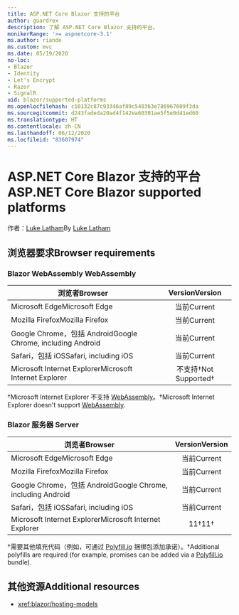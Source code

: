 ```yaml
---
title: ASP.NET Core Blazor 支持的平台
author: guardrex
description: 了解 ASP.NET Core Blazor 支持的平台。
monikerRange: '>= aspnetcore-3.1'
ms.author: riande
ms.custom: mvc
ms.date: 05/19/2020
no-loc:
- Blazor
- Identity
- Let's Encrypt
- Razor
- SignalR
uid: blazor/supported-platforms
ms.openlocfilehash: c10132c87c93346af89c548363e786967609f3da
ms.sourcegitcommit: d243fadeda20ad4f142ea60301ae5f5e0d41ed60
ms.translationtype: HT
ms.contentlocale: zh-CN
ms.lasthandoff: 06/12/2020
ms.locfileid: "83607974"
---
```

# <a name="aspnet-core-blazor-supported-platforms"></a><span data-ttu-id="cf038-103">ASP.NET Core Blazor 支持的平台</span><span class="sxs-lookup"><span data-stu-id="cf038-103">ASP.NET Core Blazor supported platforms</span></span>

<span data-ttu-id="cf038-104">作者：[Luke Latham](https://github.com/guardrex)</span><span class="sxs-lookup"><span data-stu-id="cf038-104">By [Luke Latham](https://github.com/guardrex)</span></span>

## <a name="browser-requirements"></a><span data-ttu-id="cf038-105">浏览器要求</span><span class="sxs-lookup"><span data-stu-id="cf038-105">Browser requirements</span></span>

### <a name="blazor-webassembly"></a>Blazor<span data-ttu-id="cf038-106"> WebAssembly</span><span class="sxs-lookup"><span data-stu-id="cf038-106"> WebAssembly</span></span>

| <span data-ttu-id="cf038-107">浏览者</span><span class="sxs-lookup"><span data-stu-id="cf038-107">Browser</span></span>                          | <span data-ttu-id="cf038-108">Version</span><span class="sxs-lookup"><span data-stu-id="cf038-108">Version</span></span>               |
| -------------------------------- | :-------------------: |
| <span data-ttu-id="cf038-109">Microsoft Edge</span><span class="sxs-lookup"><span data-stu-id="cf038-109">Microsoft Edge</span></span>                   | <span data-ttu-id="cf038-110">当前</span><span class="sxs-lookup"><span data-stu-id="cf038-110">Current</span></span>               |
| <span data-ttu-id="cf038-111">Mozilla Firefox</span><span class="sxs-lookup"><span data-stu-id="cf038-111">Mozilla Firefox</span></span>                  | <span data-ttu-id="cf038-112">当前</span><span class="sxs-lookup"><span data-stu-id="cf038-112">Current</span></span>               |
| <span data-ttu-id="cf038-113">Google Chrome，包括 Android</span><span class="sxs-lookup"><span data-stu-id="cf038-113">Google Chrome, including Android</span></span> | <span data-ttu-id="cf038-114">当前</span><span class="sxs-lookup"><span data-stu-id="cf038-114">Current</span></span>               |
| <span data-ttu-id="cf038-115">Safari，包括 iOS</span><span class="sxs-lookup"><span data-stu-id="cf038-115">Safari, including iOS</span></span>            | <span data-ttu-id="cf038-116">当前</span><span class="sxs-lookup"><span data-stu-id="cf038-116">Current</span></span>               |
| <span data-ttu-id="cf038-117">Microsoft Internet Explorer</span><span class="sxs-lookup"><span data-stu-id="cf038-117">Microsoft Internet Explorer</span></span>      | <span data-ttu-id="cf038-118">不支持&dagger;</span><span class="sxs-lookup"><span data-stu-id="cf038-118">Not Supported&dagger;</span></span> |

<span data-ttu-id="cf038-119">&dagger;Microsoft Internet Explorer 不支持 [WebAssembly](https://webassembly.org)。</span><span class="sxs-lookup"><span data-stu-id="cf038-119">&dagger;Microsoft Internet Explorer doesn't support [WebAssembly](https://webassembly.org).</span></span>

### <a name="blazor-server"></a>Blazor<span data-ttu-id="cf038-120"> 服务器</span><span class="sxs-lookup"><span data-stu-id="cf038-120"> Server</span></span>

| <span data-ttu-id="cf038-121">浏览者</span><span class="sxs-lookup"><span data-stu-id="cf038-121">Browser</span></span>                          | <span data-ttu-id="cf038-122">Version</span><span class="sxs-lookup"><span data-stu-id="cf038-122">Version</span></span>    |
| -------------------------------- | :--------: |
| <span data-ttu-id="cf038-123">Microsoft Edge</span><span class="sxs-lookup"><span data-stu-id="cf038-123">Microsoft Edge</span></span>                   | <span data-ttu-id="cf038-124">当前</span><span class="sxs-lookup"><span data-stu-id="cf038-124">Current</span></span>    |
| <span data-ttu-id="cf038-125">Mozilla Firefox</span><span class="sxs-lookup"><span data-stu-id="cf038-125">Mozilla Firefox</span></span>                  | <span data-ttu-id="cf038-126">当前</span><span class="sxs-lookup"><span data-stu-id="cf038-126">Current</span></span>    |
| <span data-ttu-id="cf038-127">Google Chrome，包括 Android</span><span class="sxs-lookup"><span data-stu-id="cf038-127">Google Chrome, including Android</span></span> | <span data-ttu-id="cf038-128">当前</span><span class="sxs-lookup"><span data-stu-id="cf038-128">Current</span></span>    |
| <span data-ttu-id="cf038-129">Safari，包括 iOS</span><span class="sxs-lookup"><span data-stu-id="cf038-129">Safari, including iOS</span></span>            | <span data-ttu-id="cf038-130">当前</span><span class="sxs-lookup"><span data-stu-id="cf038-130">Current</span></span>    |
| <span data-ttu-id="cf038-131">Microsoft Internet Explorer</span><span class="sxs-lookup"><span data-stu-id="cf038-131">Microsoft Internet Explorer</span></span>      | <span data-ttu-id="cf038-132">11&dagger;</span><span class="sxs-lookup"><span data-stu-id="cf038-132">11&dagger;</span></span> |

<span data-ttu-id="cf038-133">&dagger;需要其他填充代码（例如，可通过 [Polyfill.io](https://polyfill.io/v3/) 捆绑包添加承诺）。</span><span class="sxs-lookup"><span data-stu-id="cf038-133">&dagger;Additional polyfills are required (for example, promises can be added via a [Polyfill.io](https://polyfill.io/v3/) bundle).</span></span>

## <a name="additional-resources"></a><span data-ttu-id="cf038-134">其他资源</span><span class="sxs-lookup"><span data-stu-id="cf038-134">Additional resources</span></span>

* <xref:blazor/hosting-models>
